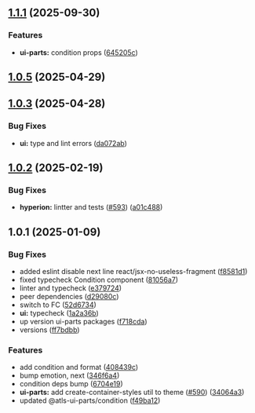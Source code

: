 

## [1.1.1](https://github.com/atls/hyperion/compare/@atls-ui-parts/condition@1.0.5...@atls-ui-parts/condition@1.1.1) (2025-09-30)


### Features


* **ui-parts:** condition props ([645205c](https://github.com/atls/hyperion/commit/645205cc2bbeaabe434511833c3dd55e025a28d0))





## [1.0.5](https://github.com/atls/hyperion/compare/@atls-ui-parts/condition@1.0.3...@atls-ui-parts/condition@1.0.5) (2025-04-29)






## [1.0.3](https://github.com/atls/hyperion/compare/@atls-ui-parts/condition@1.0.2...@atls-ui-parts/condition@1.0.3) (2025-04-28)


### Bug Fixes


* **ui:** type and lint errors ([da072ab](https://github.com/atls/hyperion/commit/da072abf91f465b4a6f0b736e2b26c78a2891d1d))





## [1.0.2](https://github.com/atls/hyperion/compare/@atls-ui-parts/condition@1.0.1...@atls-ui-parts/condition@1.0.2) (2025-02-19)


### Bug Fixes


* **hyperion:** lintter and tests ([#593](https://github.com/atls/hyperion/issues/593)) ([a01c488](https://github.com/atls/hyperion/commit/a01c488064d6386f754aafd2eecb28a19396635e))





## 1.0.1 (2025-01-09)


### Bug Fixes


* added eslint disable next line react/jsx-no-useless-fragment ([f8581d1](https://github.com/atls/hyperion/commit/f8581d1dc9e4497a9ea57867c347de95e318149d))
* fixed typecheck Condition component ([81056a7](https://github.com/atls/hyperion/commit/81056a7dab071ba2b8ecbd93ddeb161f5abc2fca))
* linter and typecheck ([e379724](https://github.com/atls/hyperion/commit/e379724b7dbf3c8cba2b0b94647239b0b37c5fb8))
* peer dependencies ([d29080c](https://github.com/atls/hyperion/commit/d29080cb0950b04e65ab7755571e350d3450b4dd))
* switch to FC ([52d6734](https://github.com/atls/hyperion/commit/52d673436acaccceeb25145f00a5e18e29978423))
* **ui:** typecheck ([1a2a36b](https://github.com/atls/hyperion/commit/1a2a36b8baeececd0b929dcdb94da3d38ae8ad1e))
* up version ui-parts packages ([f718cda](https://github.com/atls/hyperion/commit/f718cda36c43cc8a060dafee178f6e532a42848e))
* versions ([ff7bdbb](https://github.com/atls/hyperion/commit/ff7bdbb281c9f6e732b06461a0c633c8cc010e46))

### Features


* add condition and format ([408439c](https://github.com/atls/hyperion/commit/408439c216037729d55d6262bcfbfd7e35a6cc2e))
* bump emotion, next ([346f6a4](https://github.com/atls/hyperion/commit/346f6a43978912f3be4b09031933ab2a572907b2))
* condition deps bump ([6704e19](https://github.com/atls/hyperion/commit/6704e19859bbb4b7086e032a3c192ed3cd301529))
* **ui-parts:** add create-container-styles util to theme ([#590](https://github.com/atls/hyperion/issues/590)) ([34064a3](https://github.com/atls/hyperion/commit/34064a384192b781fd6d667857f568d4f42228a4))
* updated @atls-ui-parts/condition ([f49ba12](https://github.com/atls/hyperion/commit/f49ba128dad7ba884b6783597af7a495ab4a91fc))


